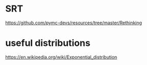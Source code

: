 # SRT

https://github.com/pymc-devs/resources/tree/master/Rethinking

# useful distributions 
https://en.wikipedia.org/wiki/Exponential_distribution 

